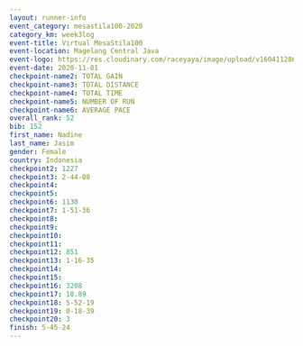 ```yaml
--- 
layout: runner-info 
event_category: mesastila100-2020 
category_km: week3log 
event-title: Virtual MesaStila100  
event-location: Magelang Central Java 
event-logo: https://res.cloudinary.com/raceyaya/image/upload/v1604112863/3B3F7463-9336-4572-9F07-069DCA7D2527_ndaoxk.jpg 
event-date: 2020-11-01 
checkpoint-name2: TOTAL GAIN 
checkpoint-name3: TOTAL DISTANCE 
checkpoint-name4: TOTAL TIME 
checkpoint-name5: NUMBER OF RUN 
checkpoint-name6: AVERAGE PACE 
overall_rank: 52
bib: 152
first_name: Nadine
last_name: Jasim
gender: Female
country: Indonesia
checkpoint2: 1227
checkpoint3: 2-44-08
checkpoint4: 
checkpoint5: 
checkpoint6: 1130
checkpoint7: 1-51-36
checkpoint8: 
checkpoint9: 
checkpoint10: 
checkpoint11: 
checkpoint12: 851
checkpoint13: 1-16-35
checkpoint14: 
checkpoint15: 
checkpoint16: 3208
checkpoint17: 18.89
checkpoint18: 5-52-19
checkpoint19: 0-18-39
checkpoint20: 3
finish: 5-45-24
--- 
```

